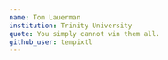 ```yaml
---
name: Tom Lauerman
institution: Trinity University
quote: You simply cannot win them all.
github_user: tempixtl
---
```


